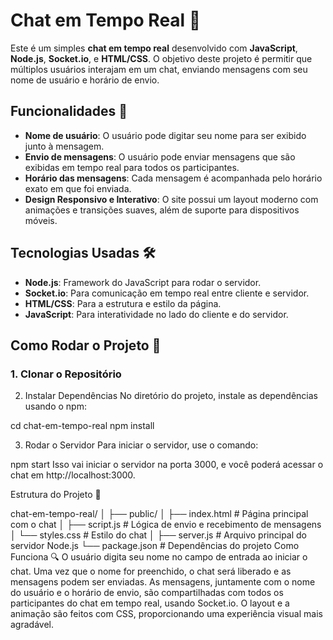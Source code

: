 # Chat em Tempo Real 💬

Este é um simples **chat em tempo real** desenvolvido com **JavaScript**, **Node.js**, **Socket.io**, e **HTML/CSS**. O objetivo deste projeto é permitir que múltiplos usuários interajam em um chat, enviando mensagens com seu nome de usuário e horário de envio.

## Funcionalidades 🚀

- **Nome de usuário**: O usuário pode digitar seu nome para ser exibido junto à mensagem.
- **Envio de mensagens**: O usuário pode enviar mensagens que são exibidas em tempo real para todos os participantes.
- **Horário das mensagens**: Cada mensagem é acompanhada pelo horário exato em que foi enviada.
- **Design Responsivo e Interativo**: O site possui um layout moderno com animações e transições suaves, além de suporte para dispositivos móveis.

## Tecnologias Usadas 🛠️

- **Node.js**: Framework do JavaScript para rodar o servidor.
- **Socket.io**: Para comunicação em tempo real entre cliente e servidor.
- **HTML/CSS**: Para a estrutura e estilo da página.
- **JavaScript**: Para interatividade no lado do cliente e do servidor.

## Como Rodar o Projeto 🚧

### 1. Clonar o Repositório

2. Instalar Dependências
No diretório do projeto, instale as dependências usando o npm:

cd chat-em-tempo-real
npm install

3. Rodar o Servidor
Para iniciar o servidor, use o comando:

npm start
Isso vai iniciar o servidor na porta 3000, e você poderá acessar o chat em http://localhost:3000.

Estrutura do Projeto 📂

chat-em-tempo-real/
│
├── public/
│   ├── index.html      # Página principal com o chat
│   ├── script.js       # Lógica de envio e recebimento de mensagens
│   └── styles.css      # Estilo do chat
│
├── server.js           # Arquivo principal do servidor Node.js
└── package.json        # Dependências do projeto
Como Funciona 🔍
O usuário digita seu nome no campo de entrada ao iniciar o chat.
Uma vez que o nome for preenchido, o chat será liberado e as mensagens podem ser enviadas.
As mensagens, juntamente com o nome do usuário e o horário de envio, são compartilhadas com todos os participantes do chat em tempo real, usando Socket.io.
O layout e a animação são feitos com CSS, proporcionando uma experiência visual mais agradável.
